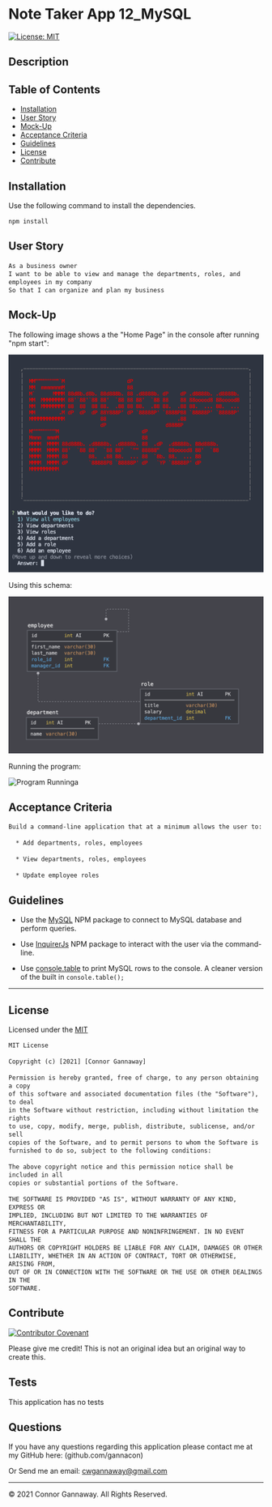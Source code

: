 # Note Taker App 12_MySQL

[![License: MIT](https://img.shields.io/badge/License-MIT-yellow.svg)](https://opensource.org/licenses/MIT)

## Description

## Table of Contents

- [Installation](#installation)
- [User Story](#User-Story)
- [Mock-Up](#Mock-up)
- [Acceptance Criteria](#acceptance-criteria)
- [Guidelines](#guidelines)
- [License](#license)
- [Contribute](#contribute)

## Installation

Use the following command to install the dependencies.

    npm install

## User Story

```
As a business owner
I want to be able to view and manage the departments, roles, and employees in my company
So that I can organize and plan my business
```

## Mock-Up

The following image shows a the "Home Page" in the console after running "npm start":

![Homepage for application](./images/homepage.png)

Using this schema:

![Database Schema](./images/schema.png)

Running the program:

![Program Runninga](./images/MYSQL.gif)

## Acceptance Criteria

```
Build a command-line application that at a minimum allows the user to:

  * Add departments, roles, employees

  * View departments, roles, employees

  * Update employee roles

```

## Guidelines

- Use the [MySQL](https://www.npmjs.com/package/mysql) NPM package to connect to MySQL database and perform queries.

- Use [InquirerJs](https://www.npmjs.com/package/inquirer/v/0.2.3) NPM package to interact with the user via the command-line.

- Use [console.table](https://www.npmjs.com/package/console.table) to print MySQL rows to the console. A cleaner version of the built in `console.table();`

---

## License

Licensed under the [MIT](https://choosealicense.com/licenses/mit/)

    MIT License

    Copyright (c) [2021] [Connor Gannaway]

    Permission is hereby granted, free of charge, to any person obtaining a copy
    of this software and associated documentation files (the "Software"), to deal
    in the Software without restriction, including without limitation the rights
    to use, copy, modify, merge, publish, distribute, sublicense, and/or sell
    copies of the Software, and to permit persons to whom the Software is
    furnished to do so, subject to the following conditions:

    The above copyright notice and this permission notice shall be included in all
    copies or substantial portions of the Software.

    THE SOFTWARE IS PROVIDED "AS IS", WITHOUT WARRANTY OF ANY KIND, EXPRESS OR
    IMPLIED, INCLUDING BUT NOT LIMITED TO THE WARRANTIES OF MERCHANTABILITY,
    FITNESS FOR A PARTICULAR PURPOSE AND NONINFRINGEMENT. IN NO EVENT SHALL THE
    AUTHORS OR COPYRIGHT HOLDERS BE LIABLE FOR ANY CLAIM, DAMAGES OR OTHER
    LIABILITY, WHETHER IN AN ACTION OF CONTRACT, TORT OR OTHERWISE, ARISING FROM,
    OUT OF OR IN CONNECTION WITH THE SOFTWARE OR THE USE OR OTHER DEALINGS IN THE
    SOFTWARE.

## Contribute

[![Contributor Covenant](https://img.shields.io/badge/Contributor%20Covenant-2.0-4baaaa.svg)](code_of_conduct.md)

Please give me credit! This is not an original idea but an original way to create this.

## Tests

This application has no tests

## Questions

If you have any questions regarding this application please contact me at my GitHub here: (github.com/gannacon)

Or Send me an email: cwgannaway@gmail.com

---

© 2021 Connor Gannaway. All Rights Reserved.
